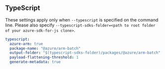 ## TypeScript

These settings apply only when `--typescript` is specified on the command line.
Please also specify `--typescript-sdks-folder=<path to root folder of your azure-sdk-for-js clone>`.

``` yaml $(typescript)
typescript:
  azure-arm: true
  package-name: "@azure/arm-batch"
  output-folder: "$(typescript-sdks-folder)/packages/@azure/arm-batch"
  payload-flattening-threshold: 1
  generate-metadata: true
```